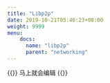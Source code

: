 ```yaml
---
title: "Libp2p"
date: 2019-10-21T05:46:23+08:00
weight: 9999
menu:
    docs:
      name: "libp2p"
      parent: "networking"
---
```



{{<adm type="tip" title="提醒" >}}
马上就会编辑
{{</adm >}}